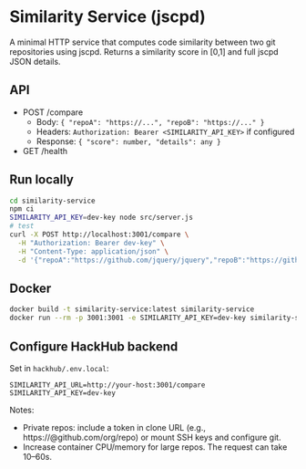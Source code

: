# Similarity Service (jscpd)

A minimal HTTP service that computes code similarity between two git repositories using jscpd. Returns a similarity score in [0,1] and full jscpd JSON details.

## API

- POST /compare
  - Body: `{ "repoA": "https://...", "repoB": "https://..." }`
  - Headers: `Authorization: Bearer <SIMILARITY_API_KEY>` if configured
  - Response: `{ "score": number, "details": any }`
- GET /health

## Run locally

```bash
cd similarity-service
npm ci
SIMILARITY_API_KEY=dev-key node src/server.js
# test
curl -X POST http://localhost:3001/compare \
  -H "Authorization: Bearer dev-key" \
  -H "Content-Type: application/json" \
  -d '{"repoA":"https://github.com/jquery/jquery","repoB":"https://github.com/lodash/lodash"}'
```

## Docker

```bash
docker build -t similarity-service:latest similarity-service
docker run --rm -p 3001:3001 -e SIMILARITY_API_KEY=dev-key similarity-service:latest
```

## Configure HackHub backend

Set in `hackhub/.env.local`:

```
SIMILARITY_API_URL=http://your-host:3001/compare
SIMILARITY_API_KEY=dev-key
```

Notes:
- Private repos: include a token in clone URL (e.g., https://<token>@github.com/org/repo) or mount SSH keys and configure git.
- Increase container CPU/memory for large repos. The request can take 10–60s.
